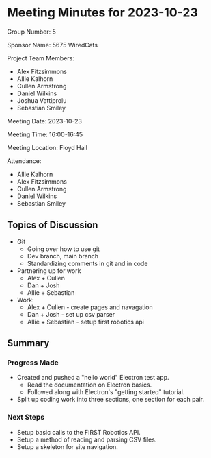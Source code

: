 # Meeting Minutes for 2023-10-23

Group Number: 5

Sponsor Name: 5675 WiredCats 

Project Team Members:
- Alex Fitzsimmons
- Allie Kalhorn
- Cullen Armstrong
- Daniel Wilkins
- Joshua Vattiprolu
- Sebastian Smiley

Meeting Date: 2023-10-23 

Meeting Time: 16:00-16:45 

Meeting Location: Floyd Hall

Attendance:
- Allie Kalhorn
- Alex Fitzsimmons
- Cullen Armstrong
- Daniel Wilkins
- Sebastian Smiley

## Topics of Discussion

- Git
  - Going over how to use git
  - Dev branch, main branch
  - Standardizing comments in git and in code
- Partnering up for work
  - Alex + Cullen
  - Dan + Josh
  - Allie + Sebastian
- Work:
  - Alex + Cullen - create pages and navagation
  - Dan + Josh - set up csv parser 
  - Allie + Sebastian - setup first robotics api

## Summary

### Progress Made 

- Created and pushed a "hello world" Electron test app.
  - Read the documentation on Electron basics.
  - Followed along with Electron's "getting started" tutorial.
- Split up coding work into three sections, one section for each pair.

### Next Steps 

- Setup basic calls to the FIRST Robotics API.
- Setup a method of reading and parsing CSV files.
- Setup a skeleton for site navigation.